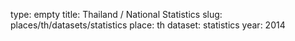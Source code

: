 type: empty
title: Thailand / National Statistics
slug: places/th/datasets/statistics
place: th
dataset: statistics
year: 2014

